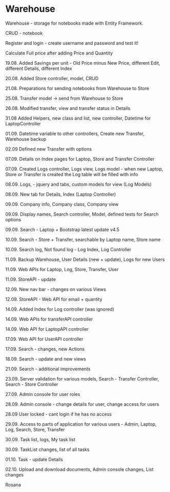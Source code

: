 # Warehouse
Warehouse - storage for notebooks made with Entity Framework.

CRUD - notebook

Register and login - create username and password and test it!

Calculate Full price after adding Price and Quantity

19.08. Added Savings per unit - Old Price minus New Price, different Edit, different Details, different Index

20.08. Added Store controller, model, CRUD

21.08. Preparations for sending notebooks from Warehouse to Store  

25.08. Transfer model -> send from Warehouse to Store

26.08. Modified transfer, view and transfer status in Details

31.08 Added Helpers, new class and list, new controller, Datetime for LaptopController

01.09. Datetime variable to other controllers, Create new Transfer, Warehouse backup

02.09 Defined new Transfer with options

07.09. Details on Index pages for Laptop, Store and Transfer Controller

07.09. Created Logs controller, Logs view, Logs model - when new Laptop, Store or Transfer is created the Log table will be filled with info

08.09. Logs, - jquery and tabs, custom models for view (Log Models)

08.09. New tab for Details, Index (Laptop Controller)

09.09. Company info, Company class, Company view

09.09. Display names, Search controller, Model, defined tests for Search options

09.09. Search - Laptop + Bootstrap latest update v4.5

10.09. Search - Store + Transfer, searchable by Laptop name, Store name

10.09. Search log, Not found log - Log Index, Log Controller

11.09. Backup Warehouse, User Details (new + update), Logs for new Users

11.09. Web APIs for Laptop, Log, Store, Transfer, User

11.09. StoreAPI - update

12.09. New nav bar - changes on various Views

12.09. StoreAPI - Web API for email + quantity

14.09. Added Index for Log controller (was ignored)

14.09. Web APIs for transferAPI controller

14.09. Web API for LaptopAPI controller

17.09. Web API for UserAPI controller

17.09. Search  - changes, new Actions

18.09. Search - update and new views

21.09. Search - additional improvements

23.09. Server validation for various models, Search - Transfer Controller, Search - Store Controller

27.09. Admin console for user roles

28.09. Admin console - change details for user, change access for users

28.09 User locked - cant login if he has no access

29.09. Access to parts of application for various users - Admin, Laptop, Log, Search, Store, Transfer

30.09. Task list, logs, My task list

30.09. TaskList changes, list of all tasks

01.10. Task - update Details

02.10. Upload and download documents, Admin console changes, List changes

Rosana
